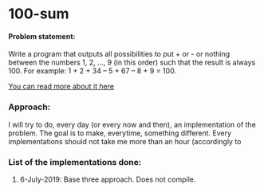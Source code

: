 # 100-sum

#### Problem statement:
Write a program that outputs all possibilities to put + or - or nothing between the numbers 1, 2, ..., 9 (in this order) such that the result is always 100. For example: 1 + 2 + 34 – 5 + 67 – 8 + 9 = 100.

[You can read more about it here](https://www.shiftedup.com/2015/05/07/five-programming-problems-every-software-engineer-should-be-able-to-solve-in-less-than-1-hour)

### Approach:
I will try to do, every day (or every now and then), an implementation of the problem. The goal is to make, everytime, something different. Every implementations should not take me more than an hour (accordingly to 

### List of the implementations done:
1. 6-July-2019: Base three approach. Does not compile.
